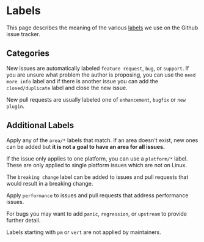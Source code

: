 # Labels

This page describes the meaning of the various
[labels](https://github.com/influxdata/telegraf/labels) we use on the Github
issue tracker.

## Categories

New issues are automatically labeled `feature request`, `bug`, or `support`.
If you are unsure what problem the author is proposing, you can use the `need more info` label
and if there is another issue you can add the `closed/duplicate` label and close the
new issue.

New pull requests are usually labeled one of `enhancement`, `bugfix` or `new
plugin`.

## Additional Labels

Apply any of the `area/*` labels that match.  If an area doesn't exist, new
ones can be added but **it is not a goal to have an area for all issues.**

If the issue only applies to one platform, you can use a `platform/*` label.
These are only applied to single platform issues which are not on Linux.

The `breaking change` label can be added to issues and pull requests that
would result in a breaking change.

Apply `performance` to issues and pull requests that address performance
issues.

For bugs you may want to add `panic`, `regression`, or `upstream` to provide
further detail.

Labels starting with `pm` or `vert` are not applied by maintainers.


